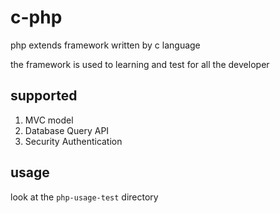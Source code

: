 # c-php
php extends framework written by c language

the framework is used to learning and test for all the developer

## supported
1. MVC model
2. Database Query API
3. Security Authentication

## usage
look at the `php-usage-test` directory
